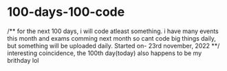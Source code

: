 # 100-days-100-code
/**
for the next 100 days, i will code atleast something. i have many events this month and exams comming next month so cant code big things daily, but something will 
be uploaded daily.
Started on- 23rd november, 2022
**/
interesting coincidence, the 100th day(today) also happens to be my brithday lol
